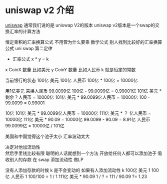 # uniswap v2 介绍
[uniswap](https://app.uniswap.org/) 通常我们说的是 uniswap V2的版本
uniswap v2版本是一个swap的交换汇率的计算方法 

恒定乘积的汇率换算公式
不用管为什么要乘
 数学公式  别人找到比较好的汇率换算公式
uni swap 第二定律
- 汇率公式  x * y = k


x CoinX  数量  比如美元
y CoinY  数量  比如人民币
k 就是恒定的常数

当前银行的状态
100亿  美元
100亿  人民币
100亿 * 100亿 = 10000亿

用1亿美元 来换人民币 99.0099亿      100亿  - 99.0099亿 = 0.99001亿
101亿   美元    * 剩余？人民币 =   10000亿
101亿   美元    * 99.0099亿人民币 =   10000亿
100 - 99.0099  = 0.99001

10亿
101亿   美元    * 99.0099亿人民币 =   10000亿
111亿   美元    *  ？ 亿人民币  = 10000亿
111亿   美元    *  90.09  = 10000亿
99.0099 - 90.09 = 8.91亿 人民币
99.0099亿 =   10000亿 / 101亿     


美国和中国觉得这个池子太小 汇率波动太大

决定对他加流动性   
然后手里钱比较有限 
聪明的人话就想到一个方法 开放给任何人都可以添加池子
吸收别人的存款 在 swap 添加流动性  做LP

没有人添加存款的时候 k 是不会变动的
如果有人添加流动性 k
100亿  美元        1
100亿  人民币       1 
100/100   =   1   / 1
111亿   美元    *  90.09
1 / ?   =   111 / 90.09   ?= 1.23 






